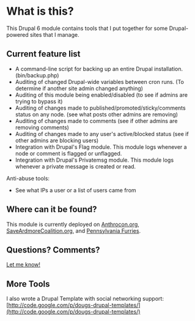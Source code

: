 
What is this?
=============

This Drupal 6 module contains tools that I put together for some Drupal-powered sites that I manage.

Current feature list
--------------------

- A command-line script for backing up an entire Drupal installation. (bin/backup.php)
- Auditing of changed Drupal-wide variables between cron runs. (To determine if another site admin changed anything)
- Auditing of this module being enabled/disabled (to see if admins are trying to bypass it)
- Auditing of changes made to published/promoted/sticky/comments status on any node. (see what posts other admins are removing)
- Auditing of changes made to comments (see if other admins are removing comments)
- Auditing of changes made to any user's active/blocked status (see if other admins are blocking users)
- Integration with Drupal's Flag module. This module logs whenever a node or comment is flagged or unflagged.
- Integration with Drupal's Privatemsg module. This module logs whenever a private message is created or read.

Anti-abuse tools:

- See what IPs a user or a list of users came from


Where can it be found?
----------------------
This module is currently deployed on [Anthrocon.org](http://www.anthrocon.org/), 
[SaveArdmoreCoalition.org](http://www.saveardmorecoalition.org/), and 
[Pennsylvania Furries](http://www.pa-furry.org/).

Questions? Comments?
--------------------
[Let me know!](http://www.dmuth.org/contact)

More Tools
----------
I also wrote a Drupal Template with social networking support: 
[http://code.google.com/p/dougs-drupal-templates/](http://code.google.com/p/dougs-drupal-templates/)


